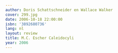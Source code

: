 ```yaml
---
author: Doris Schattschneider en Wallace Walker
cover: 299.jpg
date: 2006-10-18 22:00:00
isbn: '3892680736'
lang: nl
layout: review
title: M.C. Escher Caleidocyli
year: 2006
---
```


